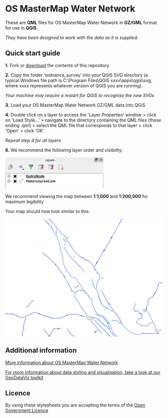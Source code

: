 # OS MasterMap Water Network

These are **QML** files for OS MasterMap Water Network in **GZ/GML** format for use in **QGIS**.

*They have been designed to work with the data as it is supplied.*

## Quick start guide

**1.**  Fork or [download](https://github.com/OrdnanceSurvey/OS-MasterMap-Water-Network-stylesheets/archive/master.zip) the contents of this repository

**2.**  Copy the folder ‘ordnance_survey’ into your QGIS SVG directory (a typical Windows file path is C:\Program Files\QGIS xxxx\apps\qgis\svg, where xxxx represents whatever version of QGIS you are running).

*Your machine may require a restart for QGIS to recognise the new SVGs*

**3.**  Load your OS MasterMap Water Network GZ/GML data into QGIS

**4.**  Double click on a layer to access the 'Layer Properties' window > click on 'Load Style...' > navigate to the directory containing the QML files (those ending .qml) > select the QML file that corresponds to that layer > click 'Open' > click 'OK'

*Repeat step 4 for all layers*

**6.**  We recommend the following layer order and visibility:

  ![Screenshot](https://raw.githubusercontent.com/OrdnanceSurvey/OS-MasterMap-Water-Network-stylesheets/master/GML%20stylesheets/QGIS%20stylesheets%20%28QML%29/images/Water_Network_layer_order.png "Recommended layer order for OS MasterMap Water Network")

We recommend viewing the map between **1:1,000** and **1:200,000** for maximum legibility

Your map should now look similar to this: 

  ![Screenshot](https://raw.githubusercontent.com/OrdnanceSurvey/OS-MasterMap-Water-Network-stylesheets/master/GML%20stylesheets/QGIS%20stylesheets%20%28QML%29/images/Water_Network_Screenshot.png "Screenshot of OS MasterMap Water Network")

## Additional information

[More information about OS MasterMap Water Network](http://www.ordnancesurvey.co.uk/business-and-government/products/os-open-rivers.html)

[For more information about data styling and visualisation, take a look at our GeoDataViz toolkit](https://github.com/OrdnanceSurvey/GeoDataViz-Toolkit)

## Licence

By using these stylesheets you are accepting the terms of the [Open Government Licence](http://www.nationalarchives.gov.uk/doc/open-government-licence/)
